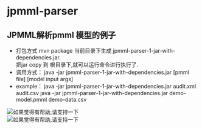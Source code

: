 # jpmml-parser
## JPMML解析pmml 模型的例子
- 打包方式
  mvn package 
  当前目录下生成 jpmml-parser-1-jar-with-dependencies.jar.<br/>
  把jar copy 到 根目录下,就可以运行命令进行执行了.
- 调用方式：
  java -jar jpmml-parser-1-jar-with-dependencies.jar [pmml file] [model input args] <br/>
- example：
  java -jar jpmml-parser-1-jar-with-dependencies.jar audit.xml audit.csv
  java -jar jpmml-parser-1-jar-with-dependencies.jar demo-model.pmml demo-data.csv
  
![如果觉得有帮助,请支持一下](https://github.com/biantech/jpmml-parser/blob/master/image/alipay-pic.png)
<br>
![如果觉得有帮助,请支持一下](https://github.com/biantech/jpmml-parser/blob/master/image/wechat-pay.png)
